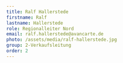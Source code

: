 ```yaml
---
title: Ralf Hallerstede
firstname: Ralf
lastname: Hallerstede
role: Regionalleiter Nord
email: ralf.hallerstede@avancarte.de
photo: /assets/media/ralf-hallerstede.jpg
group: 2-Verkaufsleitung
order: 2
---
```

